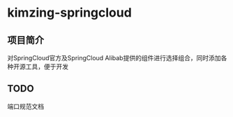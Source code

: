 # kimzing-springcloud

## 项目简介

对SpringCloud官方及SpringCloud Alibab提供的组件进行选择组合，同时添加各种开源工具，便于开发


## TODO

端口规范文档